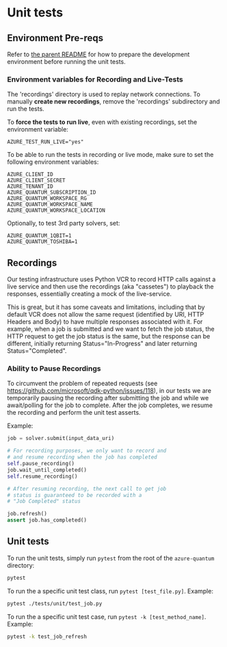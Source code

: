 # Unit tests #

## Environment Pre-reqs ##

Refer to [the parent README](../README.md) for how to prepare the development environment before running the unit tests.

### Environment variables for Recording and Live-Tests ###

The 'recordings' directory is used to replay network connections.
To manually **create new recordings**, remove the 'recordings' subdirectory and run the tests.

To **force the tests to run live**, even with existing recordings, set the environment variable:
```plaintext
AZURE_TEST_RUN_LIVE="yes"
```

To be able to run the tests in recording or live mode, make sure to set the following environment variables:

```plaintext
AZURE_CLIENT_ID
AZURE_CLIENT_SECRET
AZURE_TENANT_ID 
AZURE_QUANTUM_SUBSCRIPTION_ID
AZURE_QUANTUM_WORKSPACE_RG
AZURE_QUANTUM_WORKSPACE_NAME
AZURE_QUANTUM_WORKSPACE_LOCATION
```

Optionally, to test 3rd party solvers, set:
```plaintext
AZURE_QUANTUM_1QBIT=1
AZURE_QUANTUM_TOSHIBA=1
```

## Recordings ##

Our testing infrastructure uses Python VCR to record HTTP calls against a live service and then use
the recordings (aka "cassetes") to playback the responses, essentially creating a mock of the live-service.

This is great, but it has some caveats and limitations, including that by default VCR does not allow the same
request (identified by URI, HTTP Headers and Body) to have multiple responses associated with it.
For example, when a job is submitted and we want to fetch the job status, the HTTP request to get the job status
is the same, but the response can be different, initially returning Status="In-Progress" and later returning
Status="Completed".

### Ability to Pause Recordings ###

To circumvent the problem of repeated requests (see https://github.com/microsoft/qdk-python/issues/118), in our tests we are
temporarily pausing the recording after submitting the job and while we await/polling for the job to complete.
After the job completes, we resume the recording and perform the unit test asserts.

Example:

```python
job = solver.submit(input_data_uri)

# For recording purposes, we only want to record and
# and resume recording when the job has completed
self.pause_recording()
job.wait_until_completed()
self.resume_recording()

# After resuming recording, the next call to get job
# status is guaranteed to be recorded with a 
# "Job Completed" status

job.refresh()
assert job.has_completed()
```

## Unit tests ##

To run the unit tests, simply run `pytest` from the root of the `azure-quantum` directory:

```bash
pytest
```

To run the a specific unit test class, run `pytest [test_file.py]`.
Example:

```bash
pytest ./tests/unit/test_job.py
```

To run the a specific unit test case, run `pytest -k [test_method_name]`. 
Example:

```bash
pytest -k test_job_refresh
```
